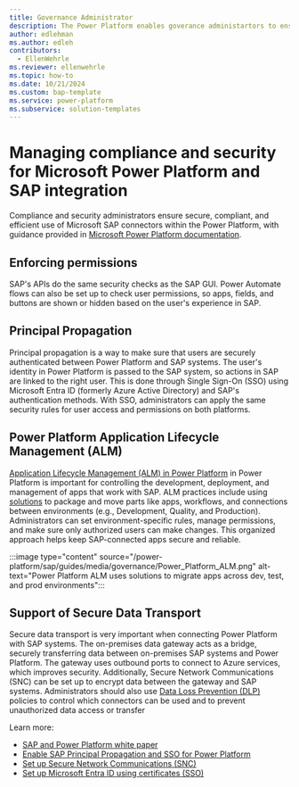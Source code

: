 ```yaml
---
title: Governance Administrator
description: The Power Platform enables goverance administartors to ensure secure and efficient use of the integration of SAP and Power Platform applications. This guide describes features and practices to support security and effecient building of power platform applications integrated with SAP.
author: edlehman
ms.author: edleh
contributors:
  - EllenWehrle
ms.reviewer: ellenwehrle
ms.topic: how-to
ms.date: 10/21/2024
ms.custom: bap-template
ms.service: power-platform
ms.subservice: solution-templates
---
```

# Managing compliance and security for Microsoft Power Platform and SAP integration

Compliance and security administrators ensure secure, compliant, and efficient use of Microsoft SAP connectors within the Power Platform, with guidance provided in [Microsoft Power Platform documentation](/power-platform/guidance/).

## Enforcing permissions
SAP's APIs do the same security checks as the SAP GUI. Power Automate flows can also be set up to check user permissions, so apps, fields, and buttons are shown or hidden based on the user's experience in SAP.

## Principal Propagation

Principal propagation is a way to make sure that users are securely authenticated between Power Platform and SAP systems. The user's identity in Power Platform is passed to the SAP system, so actions in SAP are linked to the right user. This is done through Single Sign-On (SSO) using Microsoft Entra ID (formerly Azure Active Directory) and SAP's authentication methods. With SSO, administrators can apply the same security rules for user access and permissions on both platforms.

## Power Platform Application Lifecycle Management (ALM)

[Application Lifecycle Management (ALM) in Power Platform](/power-platform/alm/) in Power Platform is important for controlling the development, deployment, and management of apps that work with SAP. ALM practices include using [solutions](/power-platform/alm/solution-concepts-alm) to package and move parts like apps, workflows, and connections between environments (e.g., Development, Quality, and Production). Administrators can set environment-specific rules, manage permissions, and make sure only authorized users can make changes. This organized approach helps keep SAP-connected apps secure and reliable.

:::image type="content" source="/power-platform/sap/guides/media/governance/Power_Platform_ALM.png" alt-text="Power Platform ALM uses solutions to migrate apps across dev, test, and prod environments":::

## Support of Secure Data Transport

Secure data transport is very important when connecting Power Platform with SAP systems. The on-premises data gateway acts as a bridge, securely transferring data between on-premises SAP systems and Power Platform. The gateway uses outbound ports to connect to Azure services, which improves security. Additionally, Secure Network Communications (SNC) can be set up to encrypt data between the gateway and SAP systems. Administrators should also use [Data Loss Prevention (DLP)](/power-platform/admin/wp-data-loss-prevention) policies to control which connectors can be used and to prevent unauthorized data access or transfer

Learn more:
 - [SAP and Power Platform white paper](https://go.microsoft.com/fwlink/?linkid=2294900)
 - [Enable SAP Principal Propagation and SSO for Power Platform](/azure/sap/workloads/expose-sap-odata-to-power-platform)
 - [Set up Secure Network Communications (SNC)](/power-platform/sap/guides/set-up-secure-network-communications)
 - [Set up Microsoft Entra ID using certificates (SSO)](/power-platform/sap/guides/set-up-microsoft-entra-id-with-certificates)